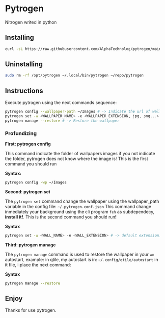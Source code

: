 # Pytrogen

Nitrogen writed in python

## Installing

```sh
curl -sL https://raw.githubusercontent.com/AlphaTechnolog/pytrogen/main/install.sh | bash
```

## Uninstalling

```sh
sudo rm -rf /opt/pytrogen ~/.local/bin/pytrogen ~/repo/pytrogen
```

## Instructions

Execute pytrogen using the next commands sequence:

```sh
pytrogen config --wallpaper-path ~/Images # -> Indicate the url of wallpapers folder
pytrogen set -w <WALLPAPER_NAME> -e <WALLPAPER_EXTENSION, jpg, png...> # -> Indicate the name and extension of wallpaper, extension default is: jpg
pytrogen manage --restore # -> Restore the wallpaper
```

### Profundizing

**First: pytrogen config**

This command indicate the folder of wallpapers images
if you not indicate the folder, pytrogen does not know where the image is!
This is the first command you should run

**Syntax:**

```sh
pytrogen config -wp ~/Images
```

**Second: pytrogen set**

The `pytrogen set` command change the wallpaper using the wallpaper_path variable in the config file: `~/.pytrogen.conf.json`
This command change inmediately your background using the cli program `feh` as subdependecy, **install it!**.
This is the second command you should run!

**Syntax**

```sh
pytrogen set -w <WALL_NAME> -e <WALL_EXTENSION> # -> default extension: jpg
```

**Third: pytrogen manage**

The `pytrogen manage` command is used to restore the wallpaper in your `wm` autostart, example:
in qtile, my autostart is in: `~/.config/qtile/autostart` in it file, i place the next command:

**Syntax**

```sh
pytrogen manage --restore
```

## Enjoy

Thanks for use pytrogen.
